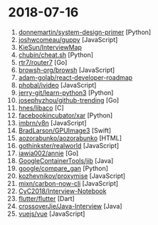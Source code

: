 # 2018-07-16

1. [donnemartin/system-design-primer](https://github.com/donnemartin/system-design-primer "Learn how to design large-scale systems. Prep for the system design interview. Includes Anki flashcards.") [Python]
2. [joshwcomeau/guppy](https://github.com/joshwcomeau/guppy "🐠A friendly application manager and task runner for React.js") [JavaScript]
3. [KieSun/InterviewMap](https://github.com/KieSun/InterviewMap "Build the best interview map") 
4. [chubin/cheat.sh](https://github.com/chubin/cheat.sh "the only cheat sheet you need") [Python]
5. [rtr7/router7](https://github.com/rtr7/router7 "pure-Go small home internet router") [Go]
6. [browsh-org/browsh](https://github.com/browsh-org/browsh "A fully-modern text-based browser, rendering to TTY and browsers") [JavaScript]
7. [adam-golab/react-developer-roadmap](https://github.com/adam-golab/react-developer-roadmap "Roadmap to becoming a React developer in 2018") 
8. [phobal/ivideo](https://github.com/phobal/ivideo "一个可以观看国内主流视频平台所有视频的客户端（Mac、Windows、Linux） A client that can watch video of domestic(China) mainstream video platform") [JavaScript]
9. [jerry-git/learn-python3](https://github.com/jerry-git/learn-python3 "Jupyter notebooks for teaching/learning Python 3") [Python]
10. [josephyzhou/github-trending](https://github.com/josephyzhou/github-trending "Tracking the most popular Github repos, updated daily") [Go]
11. [hnes/libaco](https://github.com/hnes/libaco "A blazing fast and lightweight C asymmetric coroutine library 💎 ⛅🚀⛅🌞") [C]
12. [facebookincubator/xar](https://github.com/facebookincubator/xar "executable archive format") [Python]
13. [imbrn/v8n](https://github.com/imbrn/v8n "☑️ JavaScript fluent validation library.") [JavaScript]
14. [BradLarson/GPUImage3](https://github.com/BradLarson/GPUImage3 "GPUImage 3 is a BSD-licensed Swift framework for GPU-accelerated video and image processing using Metal.") [Swift]
15. [aozorabunko/aozorabunko](https://github.com/aozorabunko/aozorabunko "") [HTML]
16. [gothinkster/realworld](https://github.com/gothinkster/realworld "The mother of all demo apps — Exemplary fullstack Medium.com clone powered by React, Angular, Node, Django, and many more 🏅") [JavaScript]
17. [iawia002/annie](https://github.com/iawia002/annie "👾 Fast, simple and clean video downloader") [Go]
18. [GoogleContainerTools/jib](https://github.com/GoogleContainerTools/jib "⛵️ Build container images for your Java applications.") [Java]
19. [google/compare_gan](https://github.com/google/compare_gan "") [Python]
20. [kozhevnikov/proxymise](https://github.com/kozhevnikov/proxymise "Chainable Promise Proxy") [JavaScript]
21. [mixn/carbon-now-cli](https://github.com/mixn/carbon-now-cli "🎨 Beautiful images of your code — from right inside your terminal.") [JavaScript]
22. [CyC2018/Interview-Notebook](https://github.com/CyC2018/Interview-Notebook "📆 准备秋招学习笔记") 
23. [flutter/flutter](https://github.com/flutter/flutter "Flutter makes it easy and fast to build beautiful mobile apps.") [Dart]
24. [crossoverJie/Java-Interview](https://github.com/crossoverJie/Java-Interview "👨‍🎓 Java related : basic, concurrent, algorithm") [Java]
25. [vuejs/vue](https://github.com/vuejs/vue "🖖 A progressive, incrementally-adoptable JavaScript framework for building UI on the web.") [JavaScript]
